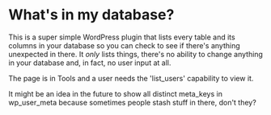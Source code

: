 # What's in my database?
This is a super simple WordPress plugin that lists every table and its columns in your database so you can check to see if there's anything unexpected in there. It *only* lists things, there's no ability to change anything in your database and, in fact, no user input at all. 

The page is in Tools and a user needs the 'list_users' capability to view it.

It might be an idea in the future to show all distinct meta_keys in wp_user_meta because sometimes people stash stuff in there, don't they?